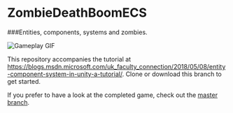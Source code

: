 # ZombieDeathBoomECS
###Entities, components, systems and zombies.

![Gameplay GIF](https://i.imgur.com/3G6ruMR.gifv)

This repository accompanies the tutorial at <https://blogs.msdn.microsoft.com/uk_faculty_connection/2018/05/08/entity-component-system-in-unity-a-tutorial/>.
Clone or download this branch to get started.

If you prefer to have a look at the completed game, check out the [master branch](https://github.com/colonelsalt/ZombieDeathBoomECS).
